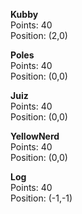 **Kubby**  
Points: 40  
Position: (2,0)

**Poles**  
Points: 40  
Position: (0,0)

**Juiz**  
Points: 40  
Position: (0,0)

**YellowNerd**  
Points: 40  
Position: (0,0)

**Log**  
Points: 40  
Position: (-1,-1)
